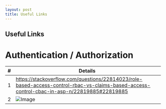```yaml
---
layout: post
title: Useful Links
---
```

## Useful Links

# Authentication / Authorization
|#|Details|
|---|---|
| 1 |https://stackoverflow.com/questions/22814023/role-based-access-control-rbac-vs-claims-based-access-control-cbac-in-asp-n/22819885#22819885|
| 2 |![Image](https://i.stack.imgur.com/WMblk.png)|
